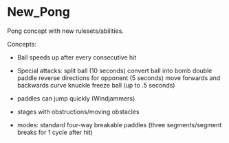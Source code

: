 New_Pong
========

Pong concept with new rulesets/abilities.

Concepts:

* Ball speeds up after every consecutive hit
* Special attacks:
     split ball (10 seconds)
     convert ball into bomb
     double paddle
     reverse directions for opponent (5 seconds)
     move forwards and backwards
     curve
     knuckle
     freeze ball (up to .5 seconds)
* paddles can jump quickly (Windjammers)

* stages with obstructions/moving obstacles
* modes:
     standard
     four-way
     breakable paddles (three segments/segment breaks for 1 cycle after hit)
